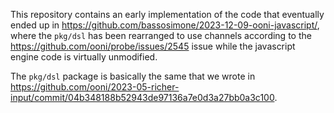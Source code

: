 This repository contains an early implementation of the code that
eventually ended up in https://github.com/bassosimone/2023-12-09-ooni-javascript/,
where the `pkg/dsl` has been rearranged to use channels according to the
https://github.com/ooni/probe/issues/2545 issue while the javascript engine
code is virtually unmodified.

The `pkg/dsl` package is basically the same that we wrote in
https://github.com/ooni/2023-05-richer-input/commit/04b348188b52943de97136a7e0d3a27bb0a3c100.


